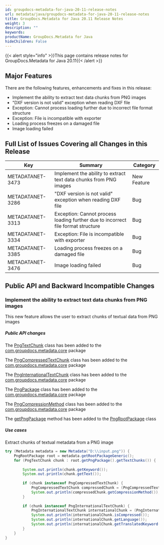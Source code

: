 ```yaml
---
id: groupdocs-metadata-for-java-20-11-release-notes
url: metadata/java/groupdocs-metadata-for-java-20-11-release-notes
title: GroupDocs.Metadata for Java 20.11 Release Notes
weight: 3
description: ""
keywords: 
productName: GroupDocs.Metadata for Java
hideChildren: False
---
```

{{< alert style="info" >}}This page contains release notes for GroupDocs.Metadata for Java 20.11{{< /alert >}}

## Major Features

  
There are the following features, enhancements and fixes in this release:

*   Implement the ability to extract text data chunks from PNG images
*   "DXF version is not valid" exception when reading DXF file
*   Exception: Cannot process loading further due to incorrect file format structure
*   Exception: File is incompatible with exporter
*   Loading process freezes on a damaged file
*   Image loading failed

## Full List of Issues Covering all Changes in this Release

| Key | Summary | Category |
| --- | --- | --- |
| METADATANET-3473 | Implement the ability to extract text data chunks from PNG images                   | New Feature |
| METADATANET-3286 | "DXF version is not valid" exception when reading DXF file                 		 | Bug         |
| METADATANET-3313 | Exception: Cannot process loading further due to incorrect file format structure    | Bug         |
| METADATANET-3334 | Exception: File is incompatible with exporter                              		 | Bug         |
| METADATANET-3385 | Loading process freezes on a damaged file                                           | Bug         |
| METADATANET-3476 | Image loading failed                                          						 | Bug         |




## Public API and Backward Incompatible Changes

### Implement the ability to extract text data chunks from PNG images

This new feature allows the user to extract chunks of textual data from PNG images

##### Public API changes 

The [PngTextChunk](https://reference.groupdocs.com/metadata/java/com.groupdocs.metadata.core/PngTextChunk) class has been added to the [com.groupdocs.metadata.core](https://reference.groupdocs.com/metadata/java/com.groupdocs.metadata.core/package-frame) package

The [PngCompressedTextChunk](https://reference.groupdocs.com/metadata/java/com.groupdocs.metadata.core/PngCompressedTextChunk) class has been added to the [com.groupdocs.metadata.core](https://reference.groupdocs.com/metadata/java/com.groupdocs.metadata.core/package-frame) package

The [PngInternationalTextChunk](https://reference.groupdocs.com/metadata/java/com.groupdocs.metadata.core/PngInternationalTextChunk) class has been added to the [com.groupdocs.metadata.core](https://reference.groupdocs.com/metadata/java/com.groupdocs.metadata.core/package-frame) package

The [PngPackage](https://reference.groupdocs.com/metadata/java/com.groupdocs.metadata.core/PngPackage) class has been added to the [com.groupdocs.metadata.core](https://reference.groupdocs.com/metadata/java/com.groupdocs.metadata.core/package-frame) package

The [PngCompressionMethod](https://reference.groupdocs.com/metadata/java/com.groupdocs.metadata.core/PngCompressionMethod) class has been added to the [com.groupdocs.metadata.core](https://reference.groupdocs.com/metadata/java/com.groupdocs.metadata.core/package-frame) package

The [getPngPackage](https://reference.groupdocs.com/metadata/java/com.groupdocs.metadata.core/PngRootPackage#getPngPackage()) method has been added to the [PngRootPackage](https://reference.groupdocs.com/metadata/java/com.groupdocs.metadata.core/PngRootPackage) class



##### Use cases 

Extract chunks of textual metadata from a PNG image

```java
try (Metadata metadata = new Metadata("D:\\input.png")) {
    PngRootPackage root = metadata.getRootPackageGeneric();
    for (PngTextChunk chunk : root.getPngPackage().getTextChunks()) {
 
        System.out.println(chunk.getKeyword());
        System.out.println(chunk.getText());
 
        if (chunk instanceof PngCompressedTextChunk) {
            PngCompressedTextChunk compressedChunk = (PngCompressedTextChunk) chunk;
            System.out.println(compressedChunk.getCompressionMethod());
        }
 
        if (chunk instanceof PngInternationalTextChunk) {
            PngInternationalTextChunk internationalChunk = (PngInternationalTextChunk) chunk;
            System.out.println(internationalChunk.isCompressed());
            System.out.println(internationalChunk.getLanguage());
            System.out.println(internationalChunk.getTranslatedKeyword());
        }
    }
}
```
